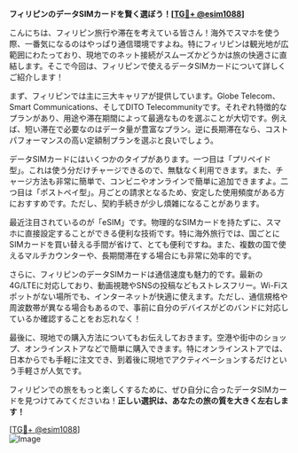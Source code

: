 **フィリピンのデータSIMカードを賢く選ぼう！[[TG💪+ @esim1088](https://t.me/s/esim1088)]**

こんにちは、フィリピン旅行や滞在を考えている皆さん！海外でスマホを使う際、一番気になるのはやっぱり通信環境ですよね。特にフィリピンは観光地が広範囲にわたっており、現地でのネット接続がスムーズかどうかは旅の快適さに直結します。そこで今回は、フィリピンで使えるデータSIMカードについて詳しくご紹介します！

まず、フィリピンでは主に三大キャリアが提供しています。Globe Telecom、Smart Communications、そしてDITO Telecommunityです。それぞれ特徴的なプランがあり、用途や滞在期間によって最適なものを選ぶことが大切です。例えば、短い滞在で必要なのはデータ量が豊富なプラン。逆に長期滞在なら、コストパフォーマンスの高い定額制プランを選ぶと良いでしょう。

データSIMカードにはいくつかのタイプがあります。一つ目は「プリペイド型」。これは使う分だけチャージできるので、無駄なく利用できます。また、チャージ方法も非常に簡単で、コンビニやオンラインで簡単に追加できますよ。二つ目は「ポストペイ型」。月ごとの請求となるため、安定した使用頻度がある方におすすめです。ただし、契約手続きが少し煩雑になることがあります。

最近注目されているのが「eSIM」です。物理的なSIMカードを持たずに、スマホに直接設定することができる便利な技術です。特に海外旅行では、国ごとにSIMカードを買い替える手間が省けて、とても便利ですね。また、複数の国で使えるマルチカウンターや、長期間滞在する場合にも非常に効率的です。

さらに、フィリピンのデータSIMカードは通信速度も魅力的です。最新の4G/LTEに対応しており、動画視聴やSNSの投稿などもストレスフリー。Wi-Fiスポットがない場所でも、インターネットが快適に使えます。ただし、通信規格や周波数帯が異なる場合もあるので、事前に自分のデバイスがどのバンドに対応しているか確認することをお忘れなく！

最後に、現地での購入方法についてもお伝えしておきます。空港や街中のショップ、オンラインストアなどで簡単に購入できます。特にオンラインストアでは、日本からでも手軽に注文でき、到着後に現地でアクティベーションするだけという手軽さが人気です。

フィリピンでの旅をもっと楽しくするために、ぜひ自分に合ったデータSIMカードを見つけてみてくださいね！**正しい選択は、あなたの旅の質を大きく左右します！**

[[TG💪+ @esim1088](https://t.me/s/esim1088)]  
![Image](https://i.postimg.cc/Y0z9fWf4/image.png)